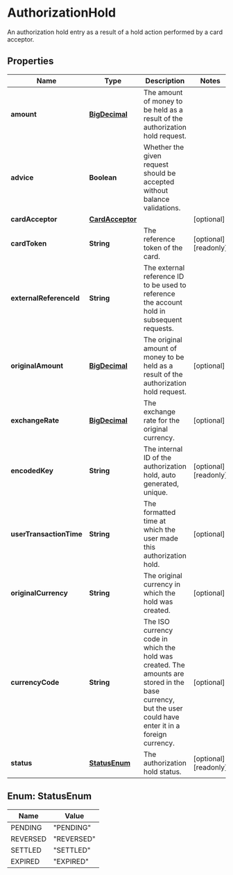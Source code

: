 

# AuthorizationHold

An authorization hold entry as a result of a hold action performed by a card acceptor.
## Properties

Name | Type | Description | Notes
------------ | ------------- | ------------- | -------------
**amount** | [**BigDecimal**](BigDecimal.md) | The amount of money to be held as a result of the authorization hold request. | 
**advice** | **Boolean** | Whether the given request should be accepted without balance validations. | 
**cardAcceptor** | [**CardAcceptor**](CardAcceptor.md) |  |  [optional]
**cardToken** | **String** | The reference token of the card. |  [optional] [readonly]
**externalReferenceId** | **String** | The external reference ID to be used to reference the account hold in subsequent requests. | 
**originalAmount** | [**BigDecimal**](BigDecimal.md) | The original amount of money to be held as a result of the authorization hold request. |  [optional]
**exchangeRate** | [**BigDecimal**](BigDecimal.md) | The exchange rate for the original currency. |  [optional]
**encodedKey** | **String** | The internal ID of the authorization hold, auto generated, unique. |  [optional] [readonly]
**userTransactionTime** | **String** | The formatted time at which the user made this authorization hold. |  [optional]
**originalCurrency** | **String** | The original currency in which the hold was created. |  [optional]
**currencyCode** | **String** | The ISO currency code in which the hold was created. The amounts are stored in the base currency, but the user could have enter it in a foreign currency. |  [optional]
**status** | [**StatusEnum**](#StatusEnum) | The authorization hold status. |  [optional] [readonly]



## Enum: StatusEnum

Name | Value
---- | -----
PENDING | &quot;PENDING&quot;
REVERSED | &quot;REVERSED&quot;
SETTLED | &quot;SETTLED&quot;
EXPIRED | &quot;EXPIRED&quot;



